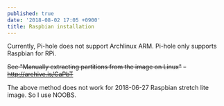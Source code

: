 ```yaml
---
published: true
date: '2018-08-02 17:05 +0900'
title: Raspbian installation
---
```

Currently, Pi-hole does not support Archlinux ARM. Pi-hole only supports Raspbian for RPi.

~~See "Manually extracting partitions from the image on Linux"~~
~~- <http://archive.is/CaPbT>~~

The above method does not work for 2018-06-27 Raspbian stretch lite image. So I use NOOBS.
